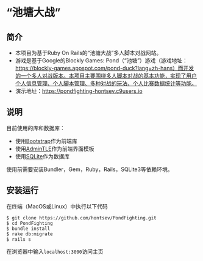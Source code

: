 # “池塘大战”

## 简介

- 本项目为基于Ruby On Rails的“池塘大战”多人脚本对战网站。
- 游戏是基于Google的Blockly Games: Pond（“池塘”）游戏（游戏地址：https://blockly-games.appspot.com/pond-duck?lang=zh-hans）而开发的一个多人对战版本。本项目主要围绕多人脚本对战的基本功能，实现了用户个人信息管理、个人脚本管理、多种对战的玩法、个人比赛数据统计等功能。
- 演示地址：https://pondfighting-hontsev.c9users.io

## 说明

目前使用的库和数据库：

* 使用[Bootstrap](http://getbootstrap.com/)作为前端库
* 使用[AdminTLE](https://adminlte.io/)作为前端界面模板
* 使用[SQLite](http://www.sqlite.org/)作为数据库

使用前需要安装Bundler，Gem，Ruby，Rails，SQLite3等依赖环境。

## 安装运行

在终端（MacOS或Linux）中执行以下代码

```
$ git clone https://github.com/hontsev/PondFighting.git
$ cd PondFighting
$ bundle install
$ rake db:migrate
$ rails s 
```

在浏览器中输入`localhost:3000`访问主页